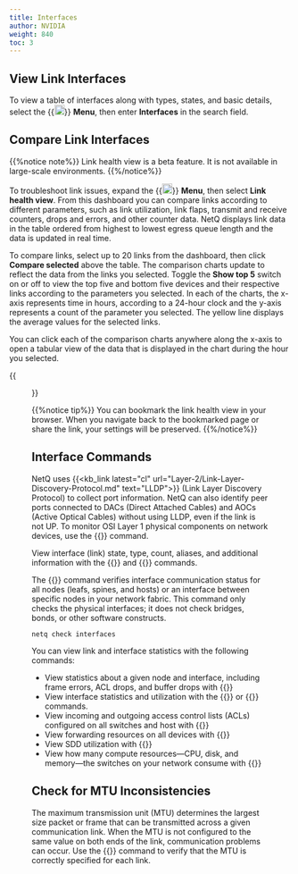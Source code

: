 ```yaml
---
title: Interfaces
author: NVIDIA
weight: 840
toc: 3
---
```


## View Link Interfaces

To view a table of interfaces along with types, states, and basic details, select the {{<img src="https://icons.cumulusnetworks.com/01-Interface-Essential/03-Menu/navigation-menu.svg" height="18" width="18">}} **Menu**, then enter **Interfaces** in the search field.

## Compare Link Interfaces

{{%notice note%}}
Link health view is a beta feature. It is not available in large-scale environments.
{{%/notice%}}

To troubleshoot link issues, expand the {{<img src="https://icons.cumulusnetworks.com/01-Interface-Essential/03-Menu/navigation-menu.svg" height="18" width="18">}} **Menu**, then select **Link health view**. From this dashboard you can compare links according to different parameters, such as link utilization, link flaps, transmit and receive counters, drops and errors, and other counter data. NetQ displays link data in the table ordered from highest to lowest egress queue length and the data is updated in real time. 

To compare links, select up to 20 links from the dashboard, then click **Compare selected** above the table. The comparison charts update to reflect the data from the links you selected. Toggle the **Show top 5** switch on or off to view the top five and bottom five devices and their respective links according to the parameters you selected. In each of the charts, the x-axis represents time in hours, according to a 24-hour clock and the y-axis represents a count of the parameter you selected. The yellow line displays the average values for the selected links.

You can click each of the comparison charts anywhere along the x-axis to open a tabular view of the data that is displayed in the chart during the hour you selected.

{{<figure src="/images/netq/link-health-comp-412.png" alt="" width="1100">}}

{{%notice tip%}}
You can bookmark the link health view in your browser. When you navigate back to the bookmarked page or share the link, your settings will be preserved.
{{%/notice%}}
## Interface Commands

NetQ uses {{<kb_link latest="cl" url="Layer-2/Link-Layer-Discovery-Protocol.md" text="LLDP">}} (Link Layer Discovery Protocol) to collect port information. NetQ can also identify peer ports connected to DACs (Direct Attached Cables) and AOCs (Active Optical Cables) without using LLDP, even if the link is not UP. To monitor OSI Layer 1 physical components on network devices, use the {{<link title="show/#netq-show-interfaces" text="netq show interfaces physical">}} command.

View interface (link) state, type, count, aliases, and additional information with the {{<link title="show/#netq-show-interfaces" text="netq show interfaces">}} and {{<link title="show/#netq-show-events" text="netq show events">}} commands.

The {{<link title="check/#netq check interfaces" text="netq check interfaces">}} command verifies interface communication status for all nodes (leafs, spines, and hosts) or an interface between specific nodes in your network fabric. This command only checks the physical interfaces; it does not check bridges, bonds, or other software constructs.

```
netq check interfaces
```
You can view link and interface statistics with the following commands:

- View statistics about a given node and interface, including frame errors, ACL drops, and buffer drops with {{<link title="show/#netq-show-ethtool-stats" text="netq show ethtool-stats">}}
- View interface statistics and utilization with the {{<link title="show/#netq-show-interface-stats" text="netq show interface-stats">}} or {{<link title="show/#netq-show-interface-utilization" text="netq show interface-utilization">}} commands.
- View incoming and outgoing access control lists (ACLs) configured on all switches and host with {{<link title="show/#netq-show-cl-resource" text="netq show cl-resource acl">}}
- View forwarding resources on all devices with {{<link title="show/#netq-show-cl-resource" text="netq show cl-resource forwarding">}}
- View SDD utilization with {{<link title="show/#netq-show-cl-ssd-util" text="netq show cl-ssd-util">}}
- View how many compute resources&mdash;CPU, disk, and memory&mdash;the switches on your network consume with {{<link title="show/#netq-show-resource-util" text="netq show resource-util">}}

## Check for MTU Inconsistencies

The maximum transmission unit (MTU) determines the largest size packet or frame that can be transmitted across a given communication link. When the MTU is not configured to the same value on both ends of the link, communication problems can occur. Use the {{<link title="check/#netq-check-mtu" text="netq check mtu">}} command to verify that the MTU is correctly specified for each link.



